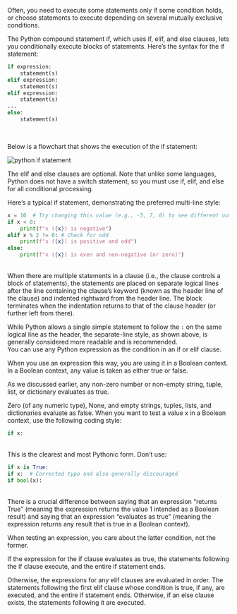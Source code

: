 Often, you need to execute some statements only if some condition holds, or choose statements to execute depending on several mutually exclusive conditions. 

The Python compound statement if, which uses if, elif, and else clauses, lets you conditionally execute blocks of statements. Here’s the syntax for the if statement:

```python
if expression:
    statement(s)
elif expression:
    statement(s)
elif expression:
    statement(s)
...
else:
    statement(s)
```
<br>

Below is a flowchart that shows the execution of the if statement:

<img src="https://www.guru99.com/images/2013/04/if_then_flowchart.png" alt="python if statement">

<br>

The elif and else clauses are optional. Note that unlike some languages, Python does not have a switch statement, so you must use if, elif, and else for all conditional processing.

Here’s a typical if statement, demonstrating the preferred multi-line style:

```python
x = 10  # Try changing this value (e.g., -5, 7, 0) to see different outputs
if x < 0:
    print(f"x ({x}) is negative")
elif x % 2 != 0: # Check for odd
    print(f"x ({x}) is positive and odd")
else:
    print(f"x ({x}) is even and non-negative (or zero)")
```
<br>
When there are multiple statements in a clause (i.e., the clause controls a block of statements), the statements are placed on separate logical lines after the line containing the clause’s keyword (known as the header line of the clause) and indented rightward from the header line. The block terminates when the indentation returns to that of the clause header (or further left from there).

While Python allows a single simple statement to follow the `:` on the same logical line as the header, the separate-line style, as shown above, is generally considered more readable and is recommended.
<br>
You can use any Python expression as the condition in an if or elif clause. 

When you use an expression this way, you are using it in a Boolean context. In a Boolean context, any value is taken as either true or false. 

As we discussed earlier, any non-zero number or non-empty string, tuple, list, or dictionary evaluates as true. 

Zero (of any numeric type), None, and empty strings, tuples, lists, and dictionaries evaluate as false. When you want to test a value x in a Boolean context, use the following coding style:

```python
if x:
```
<br>
This is the clearest and most Pythonic form. Don’t use:

```python
if x is True:
if x:  # Corrected typo and also generally discouraged
if bool(x):
```
<br>
There is a crucial difference between saying that an expression “returns True" (meaning the expression returns the value 1 intended as a Boolean result) and saying that an expression “evaluates as true” (meaning the expression returns any result that is true in a Boolean context). 

When testing an expression, you care about the latter condition, not the former.

If the expression for the if clause evaluates as true, the statements following the if clause execute, and the entire if statement ends.

Otherwise, the expressions for any elif clauses are evaluated in order. The statements following the first elif clause whose condition is true, if any, are executed, and the entire if statement ends. Otherwise, if an else clause exists, the statements following it are executed.
